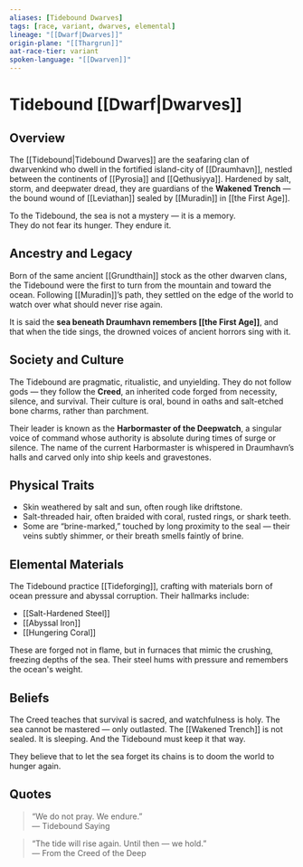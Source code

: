 ```yaml
---
aliases: [Tidebound Dwarves]
tags: [race, variant, dwarves, elemental]
lineage: "[[Dwarf|Dwarves]]"
origin-plane: "[[Thargrun]]"
aat-race-tier: variant
spoken-language: "[[Dwarven]]"
---
```


# Tidebound [[Dwarf|Dwarves]]

## Overview  
The [[Tidebound|Tidebound Dwarves]] are the seafaring clan of dwarvenkind who dwell in the fortified island-city of [[Draumhavn]], nestled between the continents of [[Pyrosia]] and [[Qethusiyya]]. Hardened by salt, storm, and deepwater dread, they are guardians of the **Wakened Trench** — the bound wound of [[Leviathan]] sealed by [[Muradin]] in [[the First Age]].

To the Tidebound, the sea is not a mystery — it is a memory.  
They do not fear its hunger. They endure it.

## Ancestry and Legacy  
Born of the same ancient [[Grundthain]] stock as the other dwarven clans, the Tidebound were the first to turn from the mountain and toward the ocean. Following [[Muradin]]’s path, they settled on the edge of the world to watch over what should never rise again.

It is said the **sea beneath Draumhavn remembers [[the First Age]]**, and that when the tide sings, the drowned voices of ancient horrors sing with it.

## Society and Culture  
The Tidebound are pragmatic, ritualistic, and unyielding. They do not follow gods — they follow the **Creed**, an inherited code forged from necessity, silence, and survival. Their culture is oral, bound in oaths and salt-etched bone charms, rather than parchment.

Their leader is known as the **Harbormaster of the Deepwatch**, a singular voice of command whose authority is absolute during times of surge or silence. The name of the current Harbormaster is whispered in Draumhavn’s halls and carved only into ship keels and gravestones.

## Physical Traits  
- Skin weathered by salt and sun, often rough like driftstone.  
- Salt-threaded hair, often braided with coral, rusted rings, or shark teeth.  
- Some are “brine-marked,” touched by long proximity to the seal — their veins subtly shimmer, or their breath smells faintly of brine.

## Elemental Materials  
The Tidebound practice [[Tideforging]], crafting with materials born of ocean pressure and abyssal corruption. Their hallmarks include:

- [[Salt-Hardened Steel]]  
- [[Abyssal Iron]]  
- [[Hungering Coral]]

These are forged not in flame, but in furnaces that mimic the crushing, freezing depths of the sea. Their steel hums with pressure and remembers the ocean's weight.

## Beliefs  
The Creed teaches that survival is sacred, and watchfulness is holy. The sea cannot be mastered — only outlasted. The [[Wakened Trench]] is not sealed. It is sleeping. And the Tidebound must keep it that way.

They believe that to let the sea forget its chains is to doom the world to hunger again.

## Quotes  
> “We do not pray. We endure.”  
> — Tidebound Saying

> “The tide will rise again. Until then — we hold.”  
> — From the Creed of the Deep
